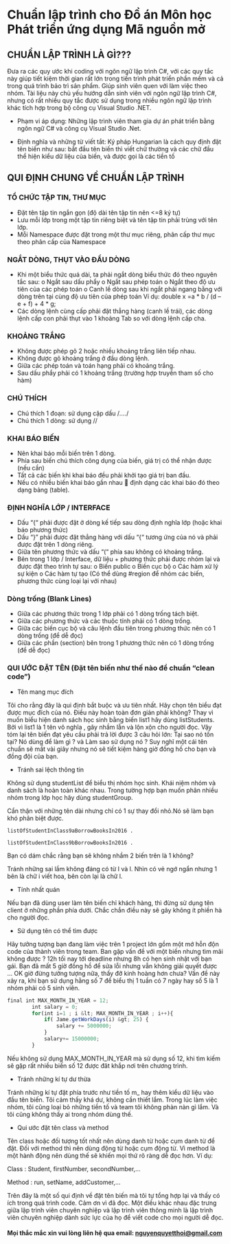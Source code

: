 # Chuẩn lập trình cho Đồ án Môn học Phát triển ứng dụng Mã nguồn mở
## CHUẨN LẬP TRÌNH LÀ GÌ???
 
 Đưa ra các quy ước khi coding với ngôn ngữ lập trình C#, với các quy tắc này giúp tiết kiệm thời gian rất lớn trong tiến trình phát triển phần mềm và cả trong quá trình bảo trì sản phẩm. Giúp sinh viên quen với làm việc theo nhóm.
Tài liệu này chủ yếu hướng dẫn sinh viên với ngôn ngữ lập trình C#, nhưng có rất nhiều quy tắc được sử dụng trong nhiều ngôn ngữ lập trình khác tích hợp trong bộ công cụ Visual Studio .NET.
* Phạm vi áp dụng:
Những lập trình viên tham gia dự án phát triển bằng ngôn ngữ C# và công cụ Visual Studio .Net.

* Định nghĩa và những từ viết tắt:
Ký pháp Hungarian là cách quy định đặt tên biến như sau: bắt đầu tên biến thì viết chữ thường và các chữ đầu thể hiện kiểu dữ liệu của biến, và được gọi là các tiền tố
## QUI ĐỊNH CHUNG VỀ CHUẨN LẬP TRÌNH

### TỔ CHỨC TẬP TIN, THƯ MỤC
- Đặt tên tập tin ngắn gọn (độ dài tên tập tin nên <=8 ký tự)
- Lưu mỗi lớp trong một tập tin riêng biệt và tên tập tin phải trùng với tên lớp.
- Mỗi Namespace được đặt trong một thư mục riêng, phân cấp thư mục theo phân cấp
của Namespace
### NGẮT DÒNG, THỤT VÀO ĐẦU DÒNG
- Khi một biểu thức quá dài, ta phải ngắt dòng biểu thức đó theo nguyên tắc sau:
o Ngắt sau dấu phẩy
o Ngắt sau phép toán
o Ngắt theo độ ưu tiên của các phép toán
o Canh lề dòng sau khi ngắt phải ngang bằng với dòng trên tại cùng độ ưu tiên
của phép toán
Ví dụ:
double x =a * b / (d – e + f) +
 4 * g;
- Các dòng lệnh cùng cấp phải đặt thẳng hàng (canh lề trái), các dòng lệnh cấp con
phải thụt vào 1 khoảng Tab so với dòng lệnh cấp cha.
### KHOẢNG TRẮNG
- Không được phép gõ 2 hoặc nhiều khoảng trắng liên tiếp nhau.
- Không được gõ khoảng trắng ở đầu dòng lệnh.
- Giữa các phép toán và toán hạng phải có khoảng trắng.
- Sau dấu phẩy phải có 1 khoảng trắng (trường hợp truyền tham số cho hàm)
### CHÚ THÍCH
- Chú thích 1 đoạn: sử dụng cặp dấu /*….*/
- Chú thích 1 dòng: sử dụng //
### KHAI BÁO BIẾN
- Nên khai báo mỗi biến trên 1 dòng.
- Phía sau biến chú thích công dụng của biến, giá trị có thể nhận được (nếu cần)
- Tất cả các biến khi khai báo đều phải khởi tạo giá trị ban đầu.
- Nếu có nhiều biến khai báo gần nhau  định dạng các khai báo đó theo dạng bảng
(table).
### ĐỊNH NGHĨA LỚP / INTERFACE
- Dấu “{“ phải được đặt ở dòng kế tiếp sau dòng định nghĩa lớp (hoặc khai báo phương
thức)
- Dấu “}” phải được đặt thẳng hàng với dấu “{“ tương ứng của nó và phải được đặt
trên 1 dòng riêng.
- Giữa tên phương thức và dấu “(“ phía sau không có khoảng trắng.
- Bên trong 1 lớp / Interface, dữ liệu + phương thức phải được nhóm lại và được đặt
theo trình tự sau:
o Biến public
o Biến cục bộ
o Các hàm xử lý sự kiện
o Các hàm tự tạo
(Có thể dùng #region để nhóm các biến, phương thức cùng loại lại với nhau)

### Dòng trống (Blank Lines)
- Giữa các phương thức trong 1 lớp phải có 1 dòng trống tách biệt.
- Giữa các phương thức và các thuộc tính phải có 1 dòng trống.
- Giữa các biến cục bộ và câu lệnh đầu tiên trong phương thức nên có 1 dòng
trống (để dễ đọc)
- Giữa các phần (section) bên trong 1 phương thức nên có 1 dòng trống (để dễ
đọc)
### QUI ƯỚC ĐẶT TÊN (Đặt tên biến như thế nào để chuẩn “clean code”)

* Tên mang mục đích        

Tôi cho rằng đây là qui định bắt buộc và ưu tiên nhất. Hãy chọn tên biểu đạt được mục đích của nó. Điều này hoàn toàn đơn giản phải không? Thay vì muốn biểu hiện danh sách học sinh bằng biến list1 hãy dùng listStudents. Bởi vì list1 là 1 tên vô nghĩa , gây nhầm lẫn và lộn xộn cho người đọc.
Vậy tóm lại tên biến đạt yêu cầu phải trả lời được 3 câu hỏi lớn: Tại sao nó tồn tại? Nó dùng để làm gì ? và Làm sao sử dụng nó ? Suy nghĩ một cái tên chuẩn sẽ mất vài giây nhưng nó sẽ tiết kiệm hàng giờ đồng hồ cho bạn và đồng đội của bạn.    
* Tránh sai lệch thông tin

Không sử dụng studentList để biểu thị nhóm học sinh. Khái niệm nhóm và danh sách là hoàn toàn khác nhau. Trong tường hợp bạn muốn phân nhiều nhóm trong lớp học hãy dùng studentGroup.

Cẩn thận với những tên dài nhưng chỉ có 1 sự thay đổi nhỏ.Nó sẽ làm bạn khó phân biệt được.

    listOfStudentInClass9aBorrowBooksIn2016 .

    listOfStudentInClass9bBorrowBooksIn2016 .    

Bạn có dám chắc rằng bạn sẽ không nhầm 2 biến trên là 1 không?

Tránh những sai lầm không đáng có từ I và l. Nhìn có vẻ ngớ ngẩn nhưng 1 bên là chữ i viết hoa, bên còn lại là chữ l.

* Tính nhất quán  

Nếu bạn đã dùng user làm tên biến chỉ khách hàng, thì đừng sử dụng tên client ở những phần phía dưới. Chắc chắn điều này sẽ gây không ít phiền hà cho người đọc.

* Sử dụng tên có thể tìm được    

Hãy tưởng tượng bạn đang làm việc trên 1 project lớn gồm một mớ hỗn độn code của thành viên trong team. Ban gặp vấn đề với một biến nhưng tìm mãi không được ? 12h tối nay tới deadline nhưng 8h có hẹn sinh nhật với bạn gái. Bạn đã mất 5 giờ đồng hồ để sửa lỗi nhưng vẫn không giải quyết được … OK giờ đừng tưởng tượng nữa, thấy đỡ kinh hoàng hơn chưa? Vấn đề này xảy ra, khi bạn sử dụng hằng số 7 để biểu thị 1 tuần có 7 ngày hay số 5 là 1 nhóm phải có 5 sinh viên. 
```javascript
final int MAX_MONTH_IN_YEAR = 12;
		int salary = 0;
		for(int i=1 ; i &lt; MAX_MONTH_IN_YEAR ; i++){ 
			if( Jame.getWorkDays(i) &gt; 25) {
		        salary += 5000000;
			}
			salary+= 15000000;
		}
```

Nếu không sử dụng MAX_MONTH_IN_YEAR mà sử dụng số 12, khi tìm kiếm sẽ gặp rất nhiều biến số 12 được đăt khắp nơi trên chương trình.

* Tránh những kí tự dư thừa      

Tránh những kí tự đặt phía trước như tiền tố m_ hay thêm kiểu dữ liệu vào đầu tên biến. Tôi cảm thấy khá dư, không cần thiết lắm. Trong lúc làm việc nhóm, tôi cũng loại bỏ những tiền tố và team tôi không phàn nàn gì lắm. Và tôi cũng không thấy ai trong nhóm dùng thế.     


* Qui ước đặt tên class và method        

Tên class hoặc đối tượng tốt nhất nên dùng danh từ hoặc cụm danh từ để đặt. Đối với method thì nên dùng động từ hoặc cụm động từ. Vì method là một hành động nên dùng thế sẽ khiến mọi thứ rõ ràng dễ đọc hơn.  Ví dụ:

Class : Student, firstNumber, secondNumber,…      

Method : run, setName, addCustomer,…

Trên đây là một số qui định về đặt tên biến mà tôi tự tổng hợp lại và thấy có ích trong quá trình code. Cảm ơn vì đã đọc. Một điều khác nhau đặc trưng giữa lập trình viên chuyên nghiệp và lập trình viên thông minh là lập trình viên chuyên nghiệp dành sức lực của họ để viết code cho mọi người dễ đọc.



#### Mọi thắc mắc xin vui lòng liên hệ qua email:    nguyenquyetthoi@gmail.com

